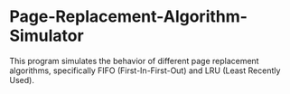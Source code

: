 # Page-Replacement-Algorithm-Simulator
This program simulates the behavior of different page replacement algorithms, specifically FIFO (First-In-First-Out) and LRU (Least Recently Used).
